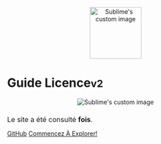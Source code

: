 <br>
<br>

<p align="center">
  <img src="fr/FrenchAssets/frv2.png" width="120" height="120" alt="Sublime's custom image"/>
</p>

# Guide Licence<small>v2</small>


 <p align="center">
  <img src="fr/FrenchAssets/finalstuff.png" alt="Sublime's custom image"/>
</p>
<h1 style="font-weight: 400;font-size: 16px;">Le site a été consulté <b><span id="visits"></span> fois</b>.</h1>

[GitHub](https://github.com/Y4HYA4/TheRealBachelorsDocs/)
[Commencez À Explorer!](fr/README.md)


